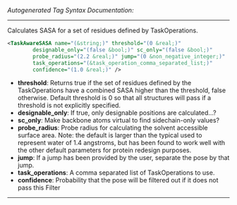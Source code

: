<!-- THIS IS AN AUTOGENERATED FILE: Don't edit it directly, instead change the schema definition in the code itself. -->

_Autogenerated Tag Syntax Documentation:_

---
Calculates SASA for a set of residues defined by TaskOperations.

```xml
<TaskAwareSASA name="(&string;)" threshold="(0 &real;)"
        designable_only="(false &bool;)" sc_only="(false &bool;)"
        probe_radius="(2.2 &real;)" jump="(0 &non_negative_integer;)"
        task_operations="(&task_operation_comma_separated_list;)"
        confidence="(1.0 &real;)" />
```

-   **threshold**: Returns true if the set of residues defined by the TaskOperations have a combined SASA higher than the threshold, false otherwise. Default threshold is 0 so that all structures will pass if a threshold is not explicitly specified.
-   **designable_only**: If true, only designable positions are calculated...?
-   **sc_only**: Make backbone atoms virtual to find sidechain-only values?
-   **probe_radius**: Probe radius for calculating the solvent accessible surface area. Note: the default is larger than the typical used to represent water of 1.4 angstroms, but has been found to work well with the other default parameters for protein redesign purposes.
-   **jump**: If a jump has been provided by the user, separate the pose by that jump.
-   **task_operations**: A comma separated list of TaskOperations to use.
-   **confidence**: Probability that the pose will be filtered out if it does not pass this Filter

---
